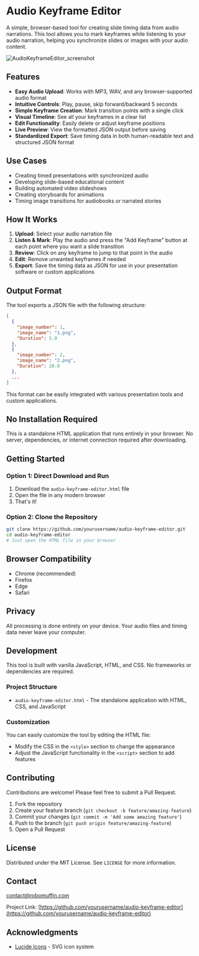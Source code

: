# Audio Keyframe Editor

A simple, browser-based tool for creating slide timing data from audio narrations. This tool allows you to mark keyframes while listening to your audio narration, helping you synchronize slides or images with your audio content.

![AudioKeyframeEditor_screenshot](https://github.com/user-attachments/assets/15636c6f-a6f5-430c-94e0-0f13fa9b5a36)


## Features

- **Easy Audio Upload**: Works with MP3, WAV, and any browser-supported audio format
- **Intuitive Controls**: Play, pause, skip forward/backward 5 seconds
- **Simple Keyframe Creation**: Mark transition points with a single click
- **Visual Timeline**: See all your keyframes in a clear list
- **Edit Functionality**: Easily delete or adjust keyframe positions
- **Live Preview**: View the formatted JSON output before saving
- **Standardized Export**: Save timing data in both human-readable text and structured JSON format

## Use Cases

- Creating timed presentations with synchronized audio
- Developing slide-based educational content
- Building automated video slideshows
- Creating storyboards for animations
- Timing image transitions for audiobooks or narrated stories

## How It Works

1. **Upload**: Select your audio narration file
2. **Listen & Mark**: Play the audio and press the "Add Keyframe" button at each point where you want a slide transition
3. **Review**: Click on any keyframe to jump to that point in the audio
4. **Edit**: Remove unwanted keyframes if needed
5. **Export**: Save the timing data as JSON for use in your presentation software or custom applications

## Output Format

The tool exports a JSON file with the following structure:

```json
[
  {
    "image_number": 1,
    "image_name": "1.png",
    "Duration": 5.0
  },
  {
    "image_number": 2,
    "image_name": "2.png",
    "Duration": 20.0
  },
  ...
]
```

This format can be easily integrated with various presentation tools and custom applications.

## No Installation Required

This is a standalone HTML application that runs entirely in your browser. No server, dependencies, or internet connection required after downloading.

## Getting Started

### Option 1: Direct Download and Run
1. Download the `audio-keyframe-editor.html` file
2. Open the file in any modern browser
3. That's it!

### Option 2: Clone the Repository
```bash
git clone https://github.com/yourusername/audio-keyframe-editor.git
cd audio-keyframe-editor
# Just open the HTML file in your browser
```

## Browser Compatibility

- Chrome (recommended)
- Firefox
- Edge
- Safari

## Privacy

All processing is done entirely on your device. Your audio files and timing data never leave your computer.

## Development

This tool is built with vanilla JavaScript, HTML, and CSS. No frameworks or dependencies are required.

### Project Structure

- `audio-keyframe-editor.html` - The standalone application with HTML, CSS, and JavaScript

### Customization

You can easily customize the tool by editing the HTML file:

- Modify the CSS in the `<style>` section to change the appearance
- Adjust the JavaScript functionality in the `<script>` section to add features

## Contributing

Contributions are welcome! Please feel free to submit a Pull Request.

1. Fork the repository
2. Create your feature branch (`git checkout -b feature/amazing-feature`)
3. Commit your changes (`git commit -m 'Add some amazing feature'`)
4. Push to the branch (`git push origin feature/amazing-feature`)
5. Open a Pull Request

## License

Distributed under the MIT License. See `LICENSE` for more information.

## Contact

contact@robomuffin.com

Project Link: [https://github.com/yourusername/audio-keyframe-editor](https://github.com/yourusername/audio-keyframe-editor)

## Acknowledgments

- [Lucide Icons](https://lucide.dev/) - SVG icon system
